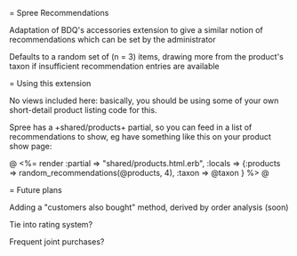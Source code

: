 = Spree Recommendations

Adaptation of BDQ's accessories extension to give a similar notion of recommendations which can be set by the administrator

Defaults to a random set of (n = 3) items, drawing more from the product's taxon if insufficient recommendation entries are available

= Using this extension

No views included here: basically, you should be using some of your own short-detail product listing code for this.

Spree has a +shared/products+ partial, so you can feed in a list of recommendations to show, eg have something like
this on your product show page:

@
<%= render :partial => "shared/products.html.erb", :locals => {:products => random_recommendations(@products, 4), :taxon => @taxon } %>
@


= Future plans

Adding a "customers also bought" method, derived by order analysis (soon)

Tie into rating system?

Frequent joint purchases?


